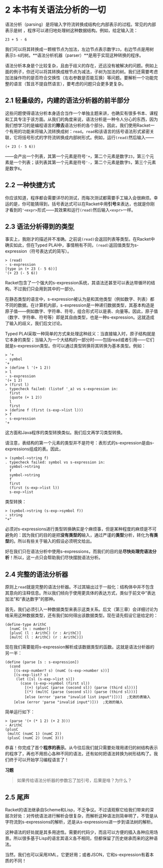 # 2 本书有关语法分析的一切

语法分析（parsing）是将输入字符流转换成结构化内部表示的过程。常见的内部表示是树 ，程序可以递归地处理树这种数据结构。例如，给定输入流：

```text
23 + 5 - 6
```

我们可以将其转换成一颗根节点为加法，左边节点表示数字`23`，右边节点是用树表示`5-6`的树。**语法分析机器（parser）**是用于实现这种转换的程序。

语法分析本身是个比较复杂，且由于歧义的存在，还远没有被解决的问题。例如上面的例子，你还可以将其转换成根节点为减法，子树为加法的树。我们还需要考虑加法操作符的是否符合交换性（左右参数是否能互换）等问题。要解析一个功能完整的语言（暂且不提自然语言），要考虑的问题只会更多更复杂。

## 2.1 轻量级的，内建的语法分析器的前半部分

这些问题使得语法分析本身适合当作一个单独主题来讲，也确实有很多书本、课程和工具专注于该方面。从我们的角度来说，语法分析是一种令人分心的东西，因为我们想学习的是编程语言的**除去**语法分析的各个部分。因此，我们使用Racket一个有用的功能来将输入流转换成树：`read`。`read`和该语言的括号语法形式紧密关联，它将括号形式的字符流转换成内部树形式。例如，运行`(read)`然后输入——

```text
(+ 23 (- 5 6))
```

——会产出一个列表，其第一个元素是符号`'+`，第二个元素是数字`23`，第三个元素是一个列表；该列表其第一个元素是符号`'-`，第二个元素是数字`5`，第三个元素是数字`6`。

## 2.2 一种快捷方式

你应该知道，程序都会需要详尽的测试，而每次测试都需要手工输入会很麻烦。幸运的是，你可能猜得到，括号表达式可以在Racket中用**引号**来表达，也就是你刚才看到的`'<expr>`形式——其效果和运行`(read)`然后输入`<expr>`一样。

## 2.3 语法分析得到的类型

事实上，我刚才的描述并不准确。之前说`(read)`会返回列表等类型。在Racket中确实如此，但在Typed PLAI中，事情稍有不同，`(read)`返回值类型为s-expression（符号表达式的简写）。

```racket
> (read)
- s-expression
[type in (+ 23 (- 5 6))]
'(+ 23 (- 5 6))
```

Racket包含了一个强大的s-expression系统，其语法还甚至可以表达带循环的结构。不过我们只会用到其中的一部分。

在静态类型的语言中，s-expression被认为是和其他类型（例如数字、列表）都不同的数据。在计算机内部，s-expression是一种递归数据类型，其基本构造是原子值——例如数字、字符串、符号，组合形式可以是表、向量等。因此，原子值（数字、字符串、符号等）即是其自由类型，也是一种s-expression。这就造成了输入的歧义，我们后文讨论。

Typed PLAI采取一种简单的方式来处理这种歧义：当直接输入时，原子结构就是它本身的类型；当输入为一个大结构的一部分时——包括read或者引用——它们就是s-expression类型。你可以通过类型转换将其转换为基本类型。例如：

```racket
> '+
- symbol
'+
> (define l '(+ 1 2))
> l
- s-expression
'(+ 1 2)
> (first l)
. typecheck failed: (listof '_a) vs s-expression in:
  first
  (quote (+ 1 2))
  l
  first
> (define f (first (s-exp->list l)))
> f
- s-expression
'+
```

这方面和Java程序的类型转换类似。我们后文再学习类型转换。

请注意，表结构的第一个元素的类型并不是符号：表形式的s-expression是由s-expressions组成的表。因此，

```racket
> (symbol->string f)
. typecheck failed: symbol vs s-expression in:
  symbol->string
  f
  symbol->string
  f
  first
  (first (s-exp->list l))
  s-exp->list
```

类型转换：

```racket
> (symbol->string (s-exp->symbol f))
- string
"+"
```

必须对s-expressions进行类型转换确实是个麻烦事，但是某种程度的麻烦是不可避免的：因为我们的目的是把**没有类型的**输入，通过严谨的**类型**分析，转化为**有类型**的。所以有些关于输入的假设必须明文给出。

好在我们只在语法分析中使用s-expressions，而我们的目的是**尽快处理完语法分析**！所以，这一点只会帮助我们尽快摆脱语法分析。

## 2.4 完整的语法分析器

原则上`read`就是完整的语法分析器。不过其输出过于一般化：结构体中并不包含其意向的注释信息。所以我们倾向于使用更具体的表达方式，类似于前文中“表达加法”和“表达数字”的那种。

首先，我们必须引入一种数据类型来表示这类关系。后文（第三章）会详细讨论为啥采用这种数据类型，还有我们如何得出该数据类型。现在请先假设它是给定的：

```
(define-type ArithC
  [numC (n : number)]
  [plusC (l : ArithC) (r : ArithC)]
  [multC (l : ArithC) (r : ArithC)])
```

现在我们需要能将s-expression解析成该数据类型的函数。这就是语法分析器的另一半：

```racket
(define (parse [s : s-expression])
  (cond
    [(s-exp-number? s) (numC (s-exp->number s))]
    [(s-exp-list? s)
     (let ([sl (s-exp->list s)])
       (case (s-exp->symbol (first sl))
         [(+) (plusC (parse (second sl)) (parse (third sl)))]
         [(*) (multC (parse (second sl)) (parse (third sl)))]
         [else (error 'parse "invalid list input")]))]  ;无效的表输入
    [else (error 'parse "invalid input")]))  ;无效的输入
```

简单运行如下：

```racket
> (parse '(+ (* 1 2) (+ 2 3)))
- ArithC
(plusC
 (multC (numC 1) (numC 2))
 (plusC (numC 2) (numC 3)))
```

恭喜！你完成了首个**程序的表示**。从今往后我们就只需要处理用递归的树结构表示的程序了，再也不用担心各种不同的语法，还有如何把语法转换为树形结构了。我们终于可以开始学习编程语言了！

__习题__

> 如果传给语法分析器的参数忘了加引号，后果是啥？为什么？


## 2.5 尾声

Racket的语法继承自Scheme和Lisp，不乏争议。不过请观察它给我们带来的深层次好处：对传统语法进行解析会很复杂，而解析这种语法则简单明了，不管是从字符流到s-expressions的解析，还是从s-expressions进一步到语法树的解析。

这种语法的好处就是其多用途性。需要的代码少，而且可以方便的插入各种应用场景。所以很多基于Lisp的语言其语义各不相同，但都保留了历史继承而来的这种语法。

当然，我们也可以采用XML，它更好用；或者JSON，它和s-expression有着本质的不同！
